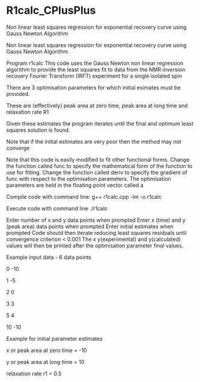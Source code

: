 # R1calc_CPlusPlus
Non linear least squares regression for exponential recovery curve using Gauss Newton Algorithm 

Non linear least squares regression for exponential recovery curve using Gauss Newton Algorithm

Program r1calc This code uses the Gauss Newton non linear regression algorithm to provide the least squares 
fit to data from the NMR inversion recovery Fourier Transform (IRFT) experiment for a single isolated spin

There are 3 optimisation parameters for which initial esimates must be provided.

These are (effectively) peak area at zero time, peak area at long time and relaxation rate R1

Given these estimates the program iterates until the final and optimum least squares solution is found.

Note that if the initial estimates are very poor then the method may not converge

Note that this code is easily modified to fit other functional forms.
Change the function called func to specify the mathematical form of the function to use for fitting. 
Change the function called deriv to specify the gradient of func with respect to the optimisation parameters. 
The optimisation parameters are held in the floating point vector called a

Compile code with command line:
g++ r1calc.cpp -lm -o r1calc

Execute code with command line 
./r1calc 

Enter number of x and y data points when prompted
Enter x (time) and y (peak area) data points when prompted 
Enter initial estimates when prompted 
Code should then iterate reducing least squares residuals 
until convergence criterion < 0.001 
The x y(experimental) and y(calculated) values will then be printed
after the optimisation parameter final values. 

Example input data - 6 data points

0 	-10

1 	-5

2 	0

3 	3

5 	4

10 	-10

Example for initial parameter estimates

x or peak area at zero time = -10

y or peak area at long time = 10

relaxation rate r1 = 0.5

